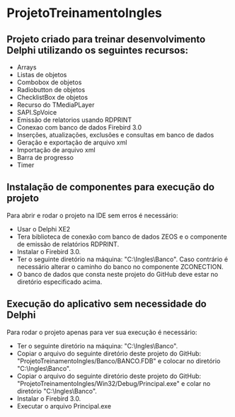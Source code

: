 # ProjetoTreinamentoIngles
## Projeto criado para treinar desenvolvimento Delphi utilizando os seguintes recursos:
<ul>
  <li>Arrays</li>
  <li>Listas de objetos</li>
  <li>Combobox de objetos</li>
  <li>Radiobutton de objetos</li>
  <li>ChecklistBox de objetos</li>
  <li>Recurso do TMediaPLayer</li>
  <li>SAPI.SpVoice</li>
  <li>Emissão de relatorios usando RDPRINT</li>
  <li>Conexao com banco de dados Firebird 3.0</li>
  <li>Inserções, atualizações, exclusões e consultas em banco de dados</li>
  <li>Geração e exportação de arquivo xml</li>
  <li>Importação de arquivo xml</li>
  <li>Barra de progresso</li>
  <li>Timer</li>  
</ul>

## Instalação de componentes para execução do projeto

Para abrir e rodar o projeto na IDE sem erros é necessário:

<ul>
  <li>Usar o Delphi XE2</li>
  <li>Tera biblioteca de conexão com banco de dados ZEOS e o componente de emissão de relatórios RDPRINT.</li>
  <li>Instalar o Firebird 3.0.</li>
  <li>Ter o seguinte diretório na máquina: "C:\Ingles\Banco". Caso contrário é necessário alterar o caminho do banco no componente ZCONECTION.</li>
  <li>O banco de dados que consta neste projeto do GitHub deve estar no diretório especificado acima.</li>
</ul>

## Execução do aplicativo sem necessidade do Delphi

Para rodar o projeto apenas para ver sua execução é necessário:

<ul>
  <li>Ter o seguinte diretório na máquina: "C:\Ingles\Banco".</li>
  <li>Copiar o arquivo do seguinte diretório deste projeto do GitHub: "ProjetoTreinamentoIngles/Banco/BANCO.FDB" e colocar no diretório "C:\Ingles\Banco".</li>
  <li>Copiar o arquivo do seguinte diretório deste projeto do GitHub: "ProjetoTreinamentoIngles/Win32/Debug/Principal.exe" e colar no diretório "C:\Ingles\Banco".</li>
  <li>Instalar o Firebird 3.0.</li>
  <li>Executar o arquivo Principal.exe</li>
</ul>
